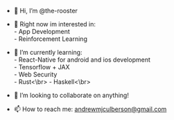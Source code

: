- 👋 Hi, I’m @the-rooster

- 👀 Right now im interested in:</br>
      - App Development<br/>
      - Reinforcement Learning <br/>
      
- 🌱 I’m currently learning:</br>
      -  React-Native for android and ios development</br>
      -  Tensorflow + JAX</br>
      -  Web Security</br>
      -  Rust<\br>
      -  Haskell<\br>
      
- 💞️ I’m looking to collaborate on anything!

- 📫 How to reach me: andrewmjculberson@gmail.com

